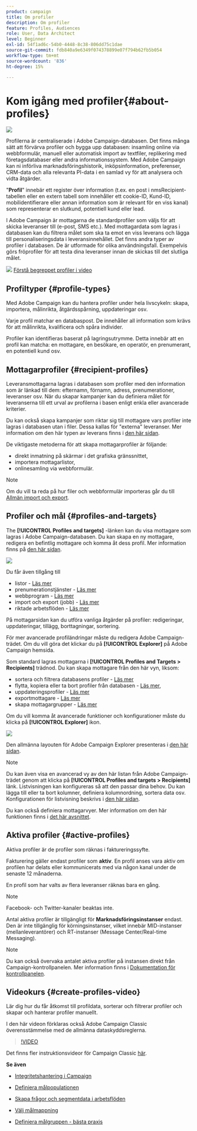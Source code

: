 ```yaml
---
product: campaign
title: Om profiler
description: Om profiler
feature: Profiles, Audiences
role: User, Data Architect
level: Beginner
exl-id: 54f1ad6c-54b0-4448-8c38-806dd75c1dae
source-git-commit: fdb840a9e6349f074378899e07f794b62fb5b054
workflow-type: tm+mt
source-wordcount: '836'
ht-degree: 15%

---
```


# Kom igång med profiler{#about-profiles}

![](../../assets/v7-only.svg)

Profilerna är centraliserade i Adobe Campaign-databasen. Det finns många sätt att förvärva profiler och bygga upp databasen: insamling online via webbformulär, manuell eller automatisk import av textfiler, replikering med företagsdatabaser eller andra informationssystem. Med Adobe Campaign kan ni införliva marknadsföringshistorik, inköpsinformation, preferenser, CRM-data och alla relevanta PI-data i en samlad vy för att analysera och vidta åtgärder.

&quot;**Profil**&quot; innebär ett register över information (t.ex. en post i nmsRecipient-tabellen eller en extern tabell som innehåller ett cookie-ID, Kund-ID, mobilidentifierare eller annan information som är relevant för en viss kanal) som representerar en slutkund, potentiell kund eller lead.

I Adobe Campaign är mottagarna de standardprofiler som väljs för att skicka leveranser till (e-post, SMS etc.). Med mottagardata som lagras i databasen kan du filtrera målet som ska ta emot en viss leverans och lägga till personaliseringsdata i leveransinnehållet. Det finns andra typer av profiler i databasen. De är utformade för olika användningsfall. Exempelvis görs fröprofiler för att testa dina leveranser innan de skickas till det slutliga målet.

![](assets/do-not-localize/how-to-video.png) [Förstå begreppet profiler i video](#create-profiles-video)

## Profiltyper {#profile-types}

Med Adobe Campaign kan du hantera profiler under hela livscykeln: skapa, importera, målinrikta, åtgärdsspårning, uppdateringar osv.

Varje profil matchar en databaspost. De innehåller all information som krävs för att målinrikta, kvalificera och spåra individer.

Profiler kan identifieras baserat på lagringsutrymme. Detta innebär att en profil kan matcha: en mottagare, en besökare, en operatör, en prenumerant, en potentiell kund osv.

## Mottagarprofiler {#recipient-profiles}

Leveransmottagarna lagras i databasen som profiler med den information som är länkad till dem: efternamn, förnamn, adress, prenumerationer, leveranser osv. När du skapar kampanjer kan du definiera målet för leveranserna till ett urval av profilerna i basen enligt enkla eller avancerade kriterier.

Du kan också skapa kampanjer som riktar sig till mottagare vars profiler inte lagras i databasen utan i filer. Dessa kallas för &quot;externa&quot; leveranser. Mer information om den här typen av leverans finns i [den här sidan](../../delivery/using/steps-defining-the-target-population.md#selecting-external-recipients).

De viktigaste metoderna för att skapa mottagarprofiler är följande:

* direkt inmatning på skärmar i det grafiska gränssnittet,
* importera mottagarlistor,
* onlinesamling via webbformulär.

>[!NOTE]
>
>Om du vill ta reda på hur filer och webbformulär importeras går du till [Allmän import och export](../../platform/using/get-started-data-import-export.md).

## Profiler och mål {#profiles-and-targets}

The **[!UICONTROL Profiles and targets]** -länken kan du visa mottagare som lagras i Adobe Campaign-databasen. Du kan skapa en ny mottagare, redigera en befintlig mottagare och komma åt dess profil. Mer information finns på [den här sidan](../../platform/using/editing-a-profile.md).

![](assets/d_ncs_user_interface_target_link.png)

Du får även tillgång till

* listor - [Läs mer](../../platform/using/creating-and-managing-lists.md)
* prenumerationstjänster - [Läs mer](../../delivery/using/managing-subscriptions.md)
* webbprogram - [Läs mer](../../web/using/about-web-applications.md)
* import och export (jobb) - [Läs mer](../../platform/using/about-generic-imports-exports.md)
* riktade arbetsflöden - [Läs mer](../../workflow/using/building-a-workflow.md#implementation-steps-)

På mottagarsidan kan du utföra vanliga åtgärder på profiler: redigeringar, uppdateringar, tillägg, borttagningar, sortering.

För mer avancerade profiländringar måste du redigera Adobe Campaign-trädet. Om du vill göra det klickar du på **[!UICONTROL Explorer]** på Adobe Campaign hemsida.

Som standard lagras mottagarna i **[!UICONTROL Profiles and Targets > Recipients]** trädnod. Du kan skapa mottagare från den här vyn, liksom:

* sortera och filtrera databasens profiler - [Läs mer](../../platform/using/filtering-options.md)
* flytta, kopiera eller ta bort profiler från databasen - [Läs mer](../../platform/using/managing-profiles.md),
* uppdateringsprofiler - [Läs mer](../../platform/using/updating-data.md)
* exportmottagare - [Läs mer](../../platform/using/exporting-and-importing-profiles.md)
* skapa mottagargrupper - [Läs mer](../../platform/using/creating-and-managing-lists.md)

Om du vill komma åt avancerade funktioner och konfigurationer måste du klicka på **[!UICONTROL Explorer]** ikon.

![](assets/d_ncs_user_interface01.png)

Den allmänna layouten för Adobe Campaign Explorer presenteras i [den här sidan](../../platform/using/adobe-campaign-explorer.md).

>[!NOTE]
>
>Du kan även visa en avancerad vy av den här listan från Adobe Campaign-trädet genom att klicka på **[!UICONTROL Profiles and targets > Recipients]** länk. Listvisningen kan konfigureras så att den passar dina behov. Du kan lägga till eller ta bort kolumner, definiera kolumnordning, sortera data osv. Konfigurationen för listvisning beskrivs i [den här sidan](../../platform/using/adobe-campaign-ui-lists.md).
>
>Du kan också definiera mottagarvyer. Mer information om den här funktionen finns i [det här avsnittet](../../platform/using/access-management-folders.md).

## Aktiva profiler {#active-profiles}

Aktiva profiler är de profiler som räknas i faktureringssyfte.

Fakturering gäller endast profiler som **aktiv**. En profil anses vara aktiv om profilen har delats eller kommunicerats med via någon kanal under de senaste 12 månaderna.

En profil som har valts av flera leveranser räknas bara en gång.

>[!NOTE]
>
>Facebook- och Twitter-kanaler beaktas inte.

Antal aktiva profiler är tillgängligt för **Marknadsföringsinstanser** endast. Den är inte tillgänglig för körningsinstanser, vilket innebär MID-instanser (mellanleverantörer) och RT-instanser (Message Center/Real-time Messaging).

>[!NOTE]
>
>Du kan också övervaka antalet aktiva profiler på instansen direkt från Campaign-kontrollpanelen. Mer information finns i [Dokumentation för kontrollpanelen](https://experienceleague.adobe.com/docs/control-panel/using/performance-monitoring/active-profiles-monitoring.html).

## Videokurs {#create-profiles-video}

Lär dig hur du får åtkomst till profildata, sorterar och filtrerar profiler och skapar och hanterar profiler manuellt.

I den här videon förklaras också Adobe Campaign Classic överensstämmelse med de allmänna dataskyddsreglerna.

>[!VIDEO](https://video.tv.adobe.com/v/35611?quality=12)

Det finns fler instruktionsvideor för Campaign Classic [här](https://experienceleague.adobe.com/docs/campaign-classic-learn/tutorials/overview.html?lang=sv).

**Se även**

* [Integritetshantering i Campaign](https://helpx.adobe.com/se/campaign/kb/acc-privacy.html)

* [Definiera målpopulationen](../../delivery/using/define-the-right-audience.md)

* [Skapa frågor och segmentdata i arbetsflöden](../../workflow/using/targeting-data.md)

* [Välj målmappning](../../delivery/using/selecting-a-target-mapping.md)

* [Definiera målgruppen - bästa praxis](../../delivery/using/define-the-right-audience.md)
